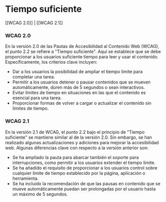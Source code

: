 # Tiempo suficiente

[[WCAG 2.0]] | [[WCAG 2.1]]

### WCAG 2.0
En la versión 2.0 de las Pautas de Accesibilidad al Contenido Web (WCAG), el punto 2.2 se refiere a "Tiempo suficiente". Aquí se establece que se debe proporcionar a los usuarios suficiente tiempo para leer y usar el contenido. Específicamente, los criterios clave incluyen:
- Dar a los usuarios la posibilidad de ampliar el tiempo límite para completar una tarea.
- Permitir a los usuarios detener o pausar contenidos que se mueven automáticamente, duren más de 5 segundos o sean interactivos.
- Evitar límites de tiempo en situaciones en las que el contenido es esencial para una tarea.
- Proporcionar formas de volver a cargar o actualizar el contenido sin límites de tiempo.

### WCAG 2.1
En la versión 2.1 de WCAG, el punto 2.2 bajo el principio de "Tiempo suficiente" se mantiene similar al de la versión 2.0. Sin embargo, se han realizado algunas actualizaciones y adiciones para mejorar la accesibilidad web. Algunas diferencias clave con respecto a la versión anterior son:
- Se ha ampliado la pauta para abarcar también el soporte para interrupciones, como permitir a los usuarios extender el tiempo límite.
- Se ha añadido el requisito de proporcionar a los usuarios control sobre cualquier límite de tiempo establecido por la página, aplicación o herramienta.
- Se ha incluido la recomendación de que las pausas en contenido que se mueve automáticamente puedan ser prolongadas por el usuario hasta un máximo de 5 segundos.
